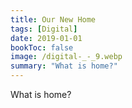 ```yaml
---
title: Our New Home
tags: [Digital]
date: 2019-01-01
bookToc: false
image: /digital-_-_9.webp
summary: "What is home?"
---
```


What is home?